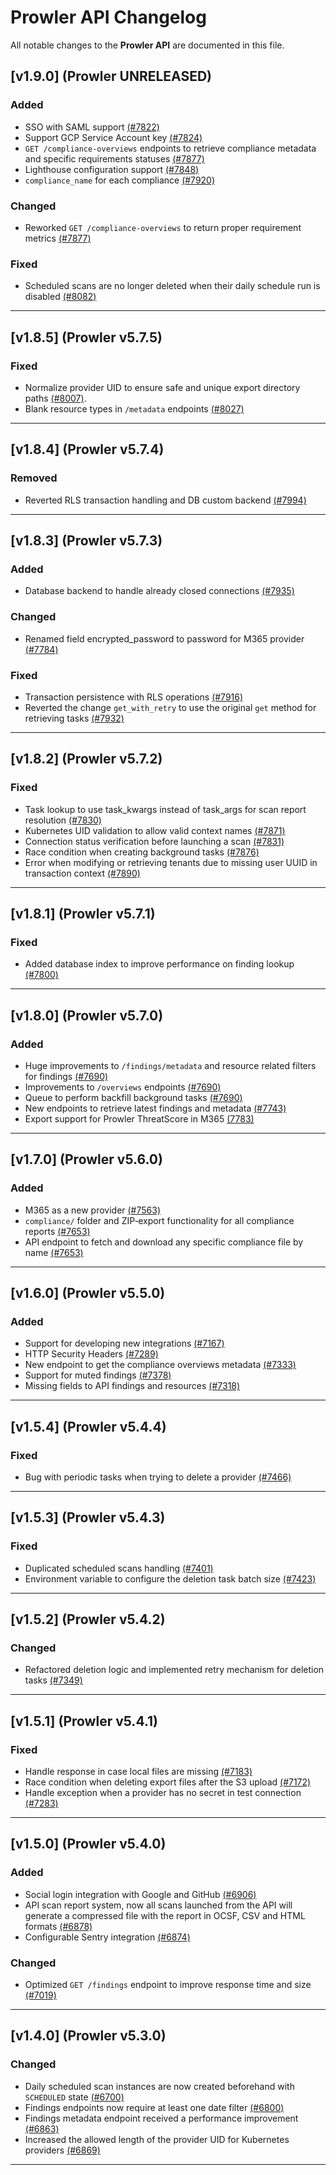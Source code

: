 # Prowler API Changelog

All notable changes to the **Prowler API** are documented in this file.

## [v1.9.0] (Prowler UNRELEASED)

### Added
- SSO with SAML support [(#7822)](https://github.com/prowler-cloud/prowler/pull/7822)
- Support GCP Service Account key [(#7824)](https://github.com/prowler-cloud/prowler/pull/7824)
- `GET /compliance-overviews` endpoints to retrieve compliance metadata and specific requirements statuses [(#7877)](https://github.com/prowler-cloud/prowler/pull/7877)
- Lighthouse configuration support [(#7848)](https://github.com/prowler-cloud/prowler/pull/7848)
- `compliance_name` for each compliance [(#7920)](https://github.com/prowler-cloud/prowler/pull/7920)

### Changed
- Reworked `GET /compliance-overviews` to return proper requirement metrics [(#7877)](https://github.com/prowler-cloud/prowler/pull/7877)

### Fixed
- Scheduled scans are no longer deleted when their daily schedule run is disabled [(#8082)](https://github.com/prowler-cloud/prowler/pull/8082)

---

## [v1.8.5] (Prowler v5.7.5)

### Fixed
- Normalize provider UID to ensure safe and unique export directory paths [(#8007)](https://github.com/prowler-cloud/prowler/pull/8007).
- Blank resource types in `/metadata` endpoints [(#8027)](https://github.com/prowler-cloud/prowler/pull/8027)

---

## [v1.8.4] (Prowler v5.7.4)

### Removed
- Reverted RLS transaction handling and DB custom backend [(#7994)](https://github.com/prowler-cloud/prowler/pull/7994)

---

## [v1.8.3] (Prowler v5.7.3)

### Added
- Database backend to handle already closed connections [(#7935)](https://github.com/prowler-cloud/prowler/pull/7935)

### Changed
- Renamed field encrypted_password to password for M365 provider [(#7784)](https://github.com/prowler-cloud/prowler/pull/7784)

### Fixed
- Transaction persistence with RLS operations [(#7916)](https://github.com/prowler-cloud/prowler/pull/7916)
- Reverted the change `get_with_retry` to use the original `get` method for retrieving tasks [(#7932)](https://github.com/prowler-cloud/prowler/pull/7932)

---

## [v1.8.2] (Prowler v5.7.2)

### Fixed
- Task lookup to use task_kwargs instead of task_args for scan report resolution [(#7830)](https://github.com/prowler-cloud/prowler/pull/7830)
- Kubernetes UID validation to allow valid context names [(#7871)](https://github.com/prowler-cloud/prowler/pull/7871)
- Connection status verification before launching a scan [(#7831)](https://github.com/prowler-cloud/prowler/pull/7831)
- Race condition when creating background tasks [(#7876)](https://github.com/prowler-cloud/prowler/pull/7876)
- Error when modifying or retrieving tenants due to missing user UUID in transaction context [(#7890)](https://github.com/prowler-cloud/prowler/pull/7890)

---

## [v1.8.1] (Prowler v5.7.1)

### Fixed
- Added database index to improve performance on finding lookup [(#7800)](https://github.com/prowler-cloud/prowler/pull/7800)

---

## [v1.8.0] (Prowler v5.7.0)

### Added
- Huge improvements to `/findings/metadata` and resource related filters for findings [(#7690)](https://github.com/prowler-cloud/prowler/pull/7690)
- Improvements to `/overviews` endpoints [(#7690)](https://github.com/prowler-cloud/prowler/pull/7690)
- Queue to perform backfill background tasks [(#7690)](https://github.com/prowler-cloud/prowler/pull/7690)
- New endpoints to retrieve latest findings and metadata [(#7743)](https://github.com/prowler-cloud/prowler/pull/7743)
- Export support for Prowler ThreatScore in M365 [(7783)](https://github.com/prowler-cloud/prowler/pull/7783)

---

## [v1.7.0] (Prowler v5.6.0)

### Added

- M365 as a new provider [(#7563)](https://github.com/prowler-cloud/prowler/pull/7563)
- `compliance/` folder and ZIP‐export functionality for all compliance reports [(#7653)](https://github.com/prowler-cloud/prowler/pull/7653)
- API endpoint to fetch and download any specific compliance file by name [(#7653)](https://github.com/prowler-cloud/prowler/pull/7653)

---

## [v1.6.0] (Prowler v5.5.0)

### Added

- Support for developing new integrations [(#7167)](https://github.com/prowler-cloud/prowler/pull/7167)
- HTTP Security Headers [(#7289)](https://github.com/prowler-cloud/prowler/pull/7289)
- New endpoint to get the compliance overviews metadata [(#7333)](https://github.com/prowler-cloud/prowler/pull/7333)
- Support for muted findings [(#7378)](https://github.com/prowler-cloud/prowler/pull/7378)
- Missing fields to API findings and resources [(#7318)](https://github.com/prowler-cloud/prowler/pull/7318)

---

## [v1.5.4] (Prowler v5.4.4)

### Fixed
- Bug with periodic tasks when trying to delete a provider [(#7466)](https://github.com/prowler-cloud/prowler/pull/7466)

---

## [v1.5.3] (Prowler v5.4.3)

### Fixed
- Duplicated scheduled scans handling [(#7401)](https://github.com/prowler-cloud/prowler/pull/7401)
- Environment variable to configure the deletion task batch size [(#7423)](https://github.com/prowler-cloud/prowler/pull/7423)

---

## [v1.5.2] (Prowler v5.4.2)

### Changed
- Refactored deletion logic and implemented retry mechanism for deletion tasks [(#7349)](https://github.com/prowler-cloud/prowler/pull/7349)

---

## [v1.5.1] (Prowler v5.4.1)

### Fixed
- Handle response in case local files are missing [(#7183)](https://github.com/prowler-cloud/prowler/pull/7183)
- Race condition when deleting export files after the S3 upload [(#7172)](https://github.com/prowler-cloud/prowler/pull/7172)
- Handle exception when a provider has no secret in test connection [(#7283)](https://github.com/prowler-cloud/prowler/pull/7283)

---

## [v1.5.0] (Prowler v5.4.0)

### Added
- Social login integration with Google and GitHub [(#6906)](https://github.com/prowler-cloud/prowler/pull/6906)
- API scan report system, now all scans launched from the API will generate a compressed file with the report in OCSF, CSV and HTML formats [(#6878)](https://github.com/prowler-cloud/prowler/pull/6878)
- Configurable Sentry integration [(#6874)](https://github.com/prowler-cloud/prowler/pull/6874)

### Changed
- Optimized `GET /findings` endpoint to improve response time and size [(#7019)](https://github.com/prowler-cloud/prowler/pull/7019)

---

## [v1.4.0] (Prowler v5.3.0)

### Changed
- Daily scheduled scan instances are now created beforehand with `SCHEDULED` state [(#6700)](https://github.com/prowler-cloud/prowler/pull/6700)
- Findings endpoints now require at least one date filter [(#6800)](https://github.com/prowler-cloud/prowler/pull/6800)
- Findings metadata endpoint received a performance improvement [(#6863)](https://github.com/prowler-cloud/prowler/pull/6863)
- Increased the allowed length of the provider UID for Kubernetes providers [(#6869)](https://github.com/prowler-cloud/prowler/pull/6869)

---
